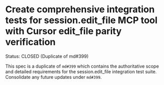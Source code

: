 # Create comprehensive integration tests for session.edit_file MCP tool with Cursor edit_file parity verification

Status: CLOSED (Duplicate of md#399)

This spec is a duplicate of `md#399` which contains the authoritative scope and detailed requirements for the session.edit_file integration test suite. Consolidate any future updates under `md#399`.
